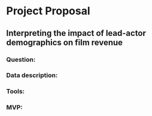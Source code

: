 # Project Proposal
## Interpreting the impact of lead-actor demographics on film revenue



### Question:


### Data description:


### Tools:


### MVP:
